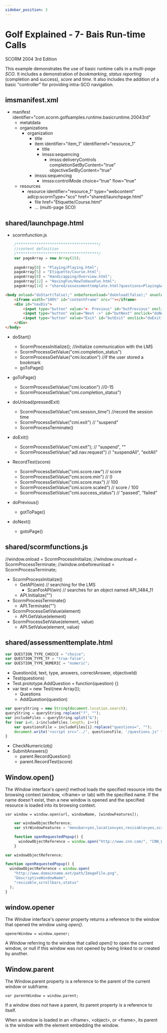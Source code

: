 ```yaml
---
sidebar_position: 3
---
```


Golf Explained - 7- Bais Run-time Calls
===

SCORM 2004 3rd Edition

This example demonstrates the use of basic runtime calls in a *multi-page SCO*. It includes a demonstration of *bookmarking*, *status reporting* (completion and success),  *score* and *time*. It also includes the addition of a basic "controller" for providing intra-SCO navigation.

## imsmanifest.xml 

- manifest identifier="com.scorm.golfsamples.runtime.basicruntime.20043rd"
    + metatdata
    + organizations
        * organization
            - title
            - item identifier="item_1" identifierref="resource_1"
                + title
                + imsss:sequencing
                    * imsss:deliveryControls completionSetByContent="true" objectiveSetByContent="true"
            - imsss:sequencing 
                + imsss:controlMode choice="true" flow="true"
    + resources
        * resource identifier="resource_1" type="webcontent" adlcp:scormType="sco" href="shared/launchpage.html"
            - file href="Etiquette/Course.html"
            - ... (multi-page SCO)

## shared/launchpage.html

- scormfunction.js

```js
    /*************************************/
    //content definition
    /*************************************/
    var pageArray = new Array(15);
    
    pageArray[0] = "Playing/Playing.html";
    pageArray[5] = "Etiquette/Course.html";
    pageArray[8] = "Handicapping/Overview.html";
    pageArray[12] = "HavingFun/HowToHaveFun.html";
    pageArray[14] = "shared/assessmenttemplate.html?questions=Playing&questions=Etiquette&questions=Handicapping&questions=HavingFun";
```

```html
<body onload="doStart(false);" onbeforeunload="doUnload(false);" onunload="doUnload();">
    <iframe width="100%" id="contentFrame" src=""></iframe>
    <div id="navDiv">
        <input type="button" value="<- Previous" id="butPrevious" onclick="doPrevious();"/>
        <input type="button" value="Next ->" id="butNext" onclick="doNext();"/>
        <input type="button" value="Exit" id="butExit" onclick="doExit();"/>
    </div>
</body>
```

- doStart()
    + ScormProcessInitialize(); //initialize communication with the LMS
    + ScormProcessGetValue("cmi.completion_status")
    + ScormProcessGetValue("cmi.location") //if the user stored a bookmark
    + goToPage()
- goToPage()    
    + ScormProcessSetValue("cmi.location") //0-15
    + ScormProcessSetValue("cmi.completion_status") 
- doUnload(pressedExit)
    + ScormProcessSetValue("cmi.session_time") //record the session time
    + ScormProcessSetValue("cmi.exit") // "suspend"
    + ScormProcessTerminate()
- doExit()
    + ScormProcessSetValue("cmi.exit"); // "suspend", ""
    + ScormProcessSetValue("adl.nav.request") // "suspendAll", "exitAll"
- RecordTest(score)
    + ScormProcessSetValue("cmi.score.raw") // score
    + ScormProcessSetValue("cmi.score.min") // 0
    + ScormProcessSetValue("cmi.score.max") // 100
    + ScormProcessSetValue("cmi.score.scaled") // score / 100
    + ScormProcessSetValue("cmi.success_status") // "passed", "failed" 

- doPrevious()
    + gotToPage()
- doNext()
    + gotoPage()

## shared/scormfunctions.js

//window.onload = ScormProcessInitialize;
//window.onunload = ScormProcessTerminate;
//window.onbeforeunload = ScormProcessTerminate;

- ScormProcessInitialize()
    + GetAPI(win) // searching for the LMS
        * ScanForAPI(win) // searches for an object named API_1484_11
    + API.Initialize("")
- ScormProcessTerminate()
    + API.Terminate("")
- ScormProcessGetValue(element)
    + API.GetValue(element)
- ScormProcessSetValue(element, value)
    + API.SetValue(element, value)

## shared/assessmenttemplate.html

```js
var QUESTION_TYPE_CHOICE = "choice";
var QUESTION_TYPE_TF = "true-false";
var QUESTION_TYPE_NUMERIC = "numeric";
```

- Question(id, text, type, answers, correctAnswer, objectiveId)
- Test(questions)
- Test.prototype.AddQuestion = function(question) {}
- var test = new Test(new Array());
    + Questions
    + AddQuestion(question)

```js
var queryString = new String(document.location.search);
queryString = queryString.replace("?", "");
var includeFiles = queryString.split("&");
for (var i=0; i<includeFiles.length; i++){
    var questionsFile = includeFiles[i].replace("questions=", "");
    document.write('<script src="../', questionsFile, '/questions.js" type="text/JavaScript"><\/script>');
}
```

- CheckNumeric(obj)
- SubmitAnswers()
    + parent.RecordQuestion()
    + parent.RecordTest(score)

## Window.open()

The *Window* interface's *open()* method loads the specified resource into the browsing context (window, &lt;iframe&gt; or tab) with the specified name. If the name doesn't exist, then a new window is opened and the specified resource is loaded into its browsing context.

    var window = window.open(url, windowName, [windowFeatures]);

```js
    var windowObjectReference;
    var strWindowFeatures = "menubar=yes,location=yes,resizable=yes,scrollbars=yes,status=yes";

    function openRequestedPopup() {
      windowObjectReference = window.open("http://www.cnn.com/", "CNN_WindowName", strWindowFeatures);
    }
```

```js
var windowObjectReference;

function openRequestedPopup() {
  windowObjectReference = window.open(
    "http://www.domainname.ext/path/ImageFile.png",
    "DescriptiveWindowName",
    "resizable,scrollbars,status"
  );
}
```

## window.opener

The *Window* interface's *opener* property returns a reference to the window that opened the window using *open()*.

    openerWindow = window.opener;

A *Window* referring to the window that called *open()* to open the current window, or null if this window was not opened by being linked to or created by another.

## Window.parent

The Window.parent property is a reference to the parent of the current window or subframe.

    var parentWindow = window.parent; 

If a window does not have a parent, its parent property is a reference to itself.

When a window is loaded in an &lt;iframe&gt;, &lt;object&gt;, or &lt;frame&gt;, its parent is the window with the element embedding the window.